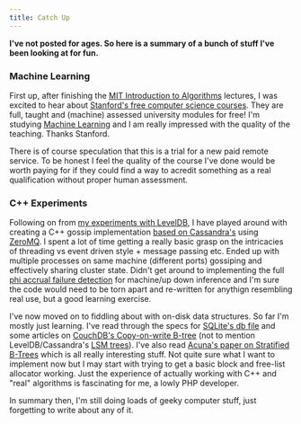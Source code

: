 ```yaml
---
title: Catch Up
---
```


**I've not posted for ages. So here is a summary of a bunch of stuff I've been looking at for fun.**

### Machine Learning

First up, after finishing the [MIT Introduction to Algorithms](http://blog.banksdesigns.co.uk/post/go-back-to-uni-at-google) lectures, I was excited to hear about [Stanford's free computer science courses](http://www.openculture.com/2008/09/free_stanford_computer_science_engineering_courses_now_online.html). They are full, taught and (machine) assessed university modules for free! I'm studying [Machine Learning](http://www.ml-class.org) and I am really impressed with the quality of the teaching. Thanks Stanford.

There is of course speculation that this is a trial for a new paid remote service. To be honest I feel the quality of the course I've done would be worth paying for if they could find a way to acredit something as a real qualification without proper human assessment.

### C++ Experiments

Following on from [my experiments with LevelDB](http://blog.banksdesigns.co.uk/post/leveldb-fun), I have played around with creating a C++ gossip implementation [based on Cassandra's](http://wiki.apache.org/cassandra/ArchitectureGossip) using [ZeroMQ](http://www.zeromq.org/). I spent a lot of time getting a really basic grasp on the intricacies of threading vs event driven style + message passing etc. Ended up with multiple processes on same machine (different ports) gossiping and effectively sharing cluster state. Didn't get around to implementing the full [phi accrual failure detection](http://nosql.mypopescu.com/post/3479538825/distributed-systems-the-phi-accrual-failure-detector) for machine/up down inference and I'm sure the code would need to be torn apart and re-written for anythign resembling real use, but a good learning exercise.

I've now moved on to fiddling about with on-disk data structures. So far I'm mostly just learning. I've read through the specs for [SQLite's db file](http://www.sqlite.org/fileformat2.html) and some articles on [CouchDB's Copy-on-write B-tree](http://guide.couchdb.org/draft/btree.html) (not to mention LevelDB/Cassandra's [LSM trees](http://nosqlsummer.org/paper/lsm-tree)). I've also read [Acuna's paper on Stratified B-Trees](http://www.acunu.com/blogs/andy-twigg/stratified-btrees/) which is all really interesting stuff. Not quite sure what I want to implement now but I may start with trying to get a basic block and free-list allocator working. Just the experience of actually working with C++ and "real" algorithms is fascinating for me, a lowly PHP developer.

In summary then, I'm still doing loads of geeky computer stuff, just forgetting to write about any of it.